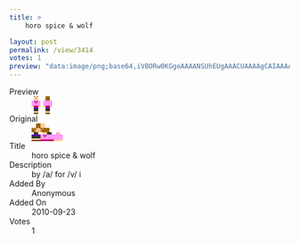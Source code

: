 ```yaml
---
title: >
    horo spice & wolf

layout: post
permalink: /view/3414
votes: 1
preview: "data:image/png;base64,iVBORw0KGgoAAAANSUhEUgAAACUAAAAgCAIAAAAaMSbnAAAABnRSTlMA/wD/AP5AXyvrAAAA8ElEQVRIid1XWxKDIAxcOp6ocKWGMyVXKvRIpR++QNHBqdgO+xUky5qYRFUhvDFC7K03iBiAiB2WPPvsYKIvENO7ZIN4Z3kKVnekCZoydi09AEotjYp6XuDGNDqGl8p6lbGh5wFfRa/LX9ZVxACowCFeiwW5+ZmJWTUFJf6QYzWViU/MyT2wp0cMZYegJ6OiHoDAAVYNxtm4uh826rNCZD3+pN+b0eug5+72Jj/EtIvnzSPdO0ZvPZ8q/n6x6pV14nAvOauE/tN+99puuD1Lziqht14vresl9eL4qzd7Cb31fKbzxeTl2RX9H5XQr47vA14kU8sdqzvXAAAAAElFTkSuQmCC"
---
```

<dl class="side-by-side">
<dt>Preview</dt>
<dd>
    <img class="preview" src="data:image/png;base64,iVBORw0KGgoAAAANSUhEUgAAACUAAAAgCAIAAAAaMSbnAAAABnRSTlMA/wD/AP5AXyvrAAAA8ElEQVRIid1XWxKDIAxcOp6ocKWGMyVXKvRIpR++QNHBqdgO+xUky5qYRFUhvDFC7K03iBiAiB2WPPvsYKIvENO7ZIN4Z3kKVnekCZoydi09AEotjYp6XuDGNDqGl8p6lbGh5wFfRa/LX9ZVxACowCFeiwW5+ZmJWTUFJf6QYzWViU/MyT2wp0cMZYegJ6OiHoDAAVYNxtm4uh826rNCZD3+pN+b0eug5+72Jj/EtIvnzSPdO0ZvPZ8q/n6x6pV14nAvOauE/tN+99puuD1Lziqht14vresl9eL4qzd7Cb31fKbzxeTl2RX9H5XQr47vA14kU8sdqzvXAAAAAElFTkSuQmCC">
</dd>
<dt>Original</dt>
<dd>
    <img class="preview" src="data:image/png;base64,iVBORw0KGgoAAAANSUhEUgAAAEAAAAAgCAYAAACinX6EAAAA2ElEQVR42u2WgQ2EIAxFuxM7sRM7sRMXTDC1EqrHeYD9TV6iBrF9IECkRPCUWqQYmtDqAQEQAAEQAAEQ8GIBh2JCuFRss43Sh2QaATnxwp0RlsXX+lhCQG20dwElSuHsnrf9hnUEEJsN+dqUAOUXgAAzAsoihxnwIgEynHOJ4x0d0N7XhMn+JWr/eU3m/PrgBQEQYEyAp5h6OCWUNwo6J7Y9C/9nmIAaUwrQpqRG48PVazMCNnLhA4uHgOECJgACevdtFQgwLiCSf5Te/PSDkDjq3gUCFhfwAYte1p+lLmPZAAAAAElFTkSuQmCC">
</dd>
<dt>Title</dt>
<dd>horo spice & wolf</dd>
<dt>Description</dt>
<dd>by /a/ for /v/ i</dd>
<dt>Added By</dt>
<dd>Anonymous</dd>
<dt>Added On</dt>
<dd>2010-09-23</dd>
<dt>Votes</dt>
<dd>1</dd>
</dl>
